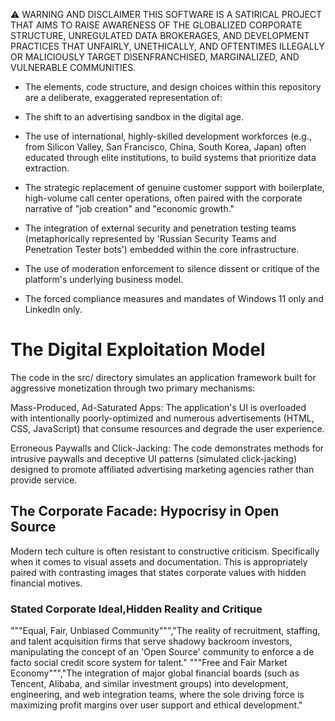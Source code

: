 ⚠️ WARNING AND DISCLAIMER
THIS SOFTWARE IS A SATIRICAL PROJECT THAT AIMS TO RAISE AWARENESS OF THE GLOBALIZED CORPORATE STRUCTURE, UNREGULATED DATA BROKERAGES, AND DEVELOPMENT PRACTICES THAT UNFAIRLY, UNETHICALLY, AND OFTENTIMES ILLEGALLY OR MALICIOUSLY TARGET DISENFRANCHISED, MARGINALIZED, AND VULNERABLE COMMUNITIES.

* The elements, code structure, and design choices within this repository are a deliberate, exaggerated representation of:

* The shift to an advertising sandbox in the digital age.

* The use of international, highly-skilled development workforces (e.g., from Silicon Valley, San Francisco, China, South Korea, Japan) often educated through elite institutions, to build systems that prioritize data extraction.

* The strategic replacement of genuine customer support with boilerplate, high-volume call center operations, often paired with the corporate narrative of "job creation" and "economic growth."

* The integration of external security and penetration testing teams (metaphorically represented by 'Russian Security Teams and Penetration Tester bots') embedded within the core infrastructure.

* The use of moderation enforcement to silence dissent or critique of the platform's underlying business model.

* The forced compliance measures and mandates of Windows 11 only and LinkedIn only.

# The Digital Exploitation Model

The code in the src/ directory simulates an application framework built for aggressive monetization through two primary mechanisms:

Mass-Produced, Ad-Saturated Apps: The application's UI is overloaded with intentionally poorly-optimized and numerous advertisements (HTML, CSS, JavaScript) that consume resources and degrade the user experience.

Erroneous Paywalls and Click-Jacking: The code demonstrates methods for intrusive paywalls and deceptive UI patterns (simulated click-jacking) designed to promote affiliated advertising marketing agencies rather than provide service.

## The Corporate Facade: Hypocrisy in Open Source

Modern tech culture is often resistant to constructive criticism. Specifically when it comes to visual assets and documentation. This is appropriately paired with contrasting images that states corporate values with hidden financial motives.

### Stated Corporate Ideal,Hidden Reality and Critique

"""Equal, Fair, Unbiased Community""","The reality of recruitment, staffing, and talent acquisition firms that serve shadowy backroom investors, manipulating the concept of an 'Open Source' community to enforce a de facto social credit score system for talent."
"""Free and Fair Market Economy""","The integration of major global financial boards (such as Tencent, Alibaba, and similar investment groups) into development, engineering, and web integration teams, where the sole driving force is maximizing profit margins over user support and ethical development."

